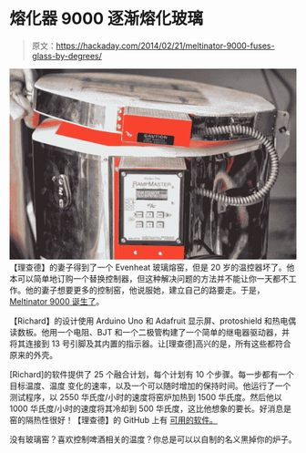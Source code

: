 # 熔化器 9000 逐渐熔化玻璃

> 原文：<https://hackaday.com/2014/02/21/meltinator-9000-fuses-glass-by-degrees/>

![kiln](img/6760ed14909330e83803e31aa1be3848.png) 【理查德】的妻子得到了一个 Evenheat 玻璃熔窑，但是 20 岁的温控器坏了。他本可以简单地订购一个替换控制器，但这种解决问题的方法并不能让你一天都不工作。他的妻子想要更多的控制窑，他说服她，建立自己的路要走。于是，[Meltinator 9000 诞生了](http://oprahsfavoritedeathmetal.blogspot.com/2014/02/in-other-news.html)。

【Richard】的设计使用 Arduino Uno 和 Adafruit 显示屏、protoshield 和热电偶读数板。他用一个电阻、BJT 和一个二极管构建了一个简单的继电器驱动器，并将其连接到 13 号引脚及其内置的指示器。让[理查德]高兴的是，所有这些都符合原来的外壳。

[Richard]的软件提供了 25 个融合计划，每个计划有 10 个步骤。每一步都有一个目标温度、温度 变化的速率，以及一个可以随时增加的保持时间。他运行了一个测试程序，以 2550 华氏度/小时的速度将窑炉加热到 1500 华氏度。然后他以 1000 华氏度/小时的速度将其冷却到 500 华氏度，这比他想象的要长。好消息是窑的隔热性很好！【理查德】的 GitHub 上有 [可用的软件。](https://github.com/thecowgoesmoo/MELTINATOR-9000)

没有玻璃窑？喜欢控制啤酒相关的温度？你总是可以以自制的名义黑掉你的炉子。